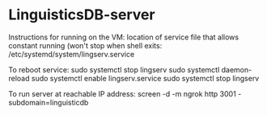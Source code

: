 # LinguisticsDB-server
Instructions for running on the VM:
location of service file that allows constant running (won't stop when shell exits: /etc/systemd/system/lingserv.service

To reboot service:
sudo systemctl stop lingserv
sudo systemctl daemon-reload
sudo systemctl enable lingserv.service
sudo systemctl stop lingserv

To run server at reachable IP address:
screen -d -m ngrok http 3001 -subdomain=linguisticdb
